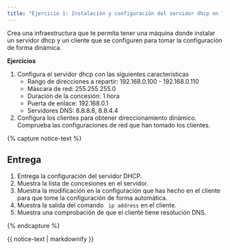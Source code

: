 ```yaml
---
title: "Ejercicio 1: Instalación y configuración del servidor dhcp en linux"
---
```


Crea una infraestructura que te permita tener una máquina donde instalar un servidor dhcp y un cliente que se configuren para tomar la configuración de forma dinámica.

**Ejercicios**

1. Configura el servidor dhcp con las siguientes características
	* Rango de direcciones a repartir: 192.168.0.100 - 192.168.0.110 
	* Máscara de red: 255.255.255.0
	* Duración de la concesión: 1 hora
	* Puerta de enlace: 192.168.0.1
	* Servidores DNS: 8.8.8.8, 8.8.4.4
2. Configura los clientes para obtener direccionamiento dinámico. Comprueba las configuraciones de red que han tomado los clientes. 

{% capture notice-text %}
## Entrega

1. Entrega la configuración del servidor DHCP.
2. Muestra la lista de concesiones en el servidor. 
3. Muestra la modificación en la configuración que has hecho en el cliente para que tome la configuración de forma automática.
4. Muestra la salida del comando ` ip address` en el cliente.
5. Muestra una comprobación de que el cliente tiene resolución DNS.

{% endcapture %}   
<div class="notice--info">{{ notice-text | markdownify }}</div>

